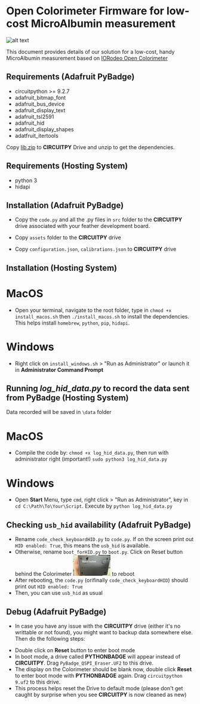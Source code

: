 # Open Colorimeter Firmware for low-cost MicroAlbumin measurement 

![alt text](/images/open_colorimeter.png)

This document provides details of our solution for a low-cost, handy MicroAlbumin measurement based on [IORodeo Open Colorimeter](https://iorodeo.com/products/open-colorimeter) 

## Requirements (Adafruit PyBadge)

* circuitpython >= 9.2.7
* adafruit_bitmap_font
* adafruit_bus_device
* adafruit_display_text
* adafruit_tsl2591
* adafruit_hid
* adafruit_display_shapes
* adatfruit_itertools

Copy [lib.zip](https://github.com/Promethees/open_colorimeter_firmware/blob/main/lib.zip) to **CIRCUITPY** Drive and unzip to get the dependencies.

## Requirements (Hosting System)
 * python 3
 * hidapi

## Installation (Adafruit PyBadge)

* Copy the `code.py` and all the .py files in `src` folder to the **CIRCUITPY** drive associated with
your feather development board. 

* Copy `assets` folder to the **CIRCUITPY** drive

* Copy `configuration.json`, `calibrations.json` to **CIRCUITPY** drive

## Installation (Hosting System)

# MacOS
* Open your terminal, navigate to the root folder, type in `chmod +x install_macos.sh` then `./install_macos.sh` to install the dependencies. 
This helps install `homebrew`, `python`, `pip`, `hidapi`. 

# Windows
* Right click on `install_windows.sh` > "Run as Administrator" or launch it in **Administrator Command Prompt** 

## Running *log_hid_data.py* to record the data sent from PyBadge (Hosting System)
Data recorded will be saved in `\data` folder

# MacOS
* Compile the code by: `chmod +x log_hid_data.py`, then run with administrator right (important!) `sudo python3 log_hid_data.py`

# Windows 
* Open **Start** Menu, type `cmd`, right click > "Run as Administrator", key in `cd C:\Path\To\Your\Script`. Execute by `python log_hid_data.py`

## Checking `usb_hid` availability (Adafruit PyBadge)
* Rename `code_check_keyboardHID.py` to `code.py`. If on the screen print out `HID enabled: True`, this means the `usb_hid` is available.
* Otherwise, rename `boot_forHID.py` to `boot.py`. Click on Reset button behind the Colorimeter <img src="/images/Reset_button.jpeg" width="100"> to reboot
* After rebooting, the `code.py` (orifinally `code_check_keyboardHID`) should print out `HID enabled: True`
* Then, you can use `usb_hid` as usual

## Debug (Adafruit PyBadge)
* In case you have any issue with the **CIRCUITPY** drive (either it's no writtable or not found), you might want to backup data somewhere else.
Then do the following steps:

- Double click on **Reset** button to enter boot mode
- In boot mode, a drive called **PYTHONBADGE** will appear instead of **CIRCUITPY**. Drag `PyBadge_QSPI_Eraser.UF2` to this drive. 
- The display on the Colorimeter should be blank now, double click **Reset** to enter boot mode with **PYTHONBADGE** again. Drag `circuitpython 9.uf2` to this drive.
- This process helps reset the Drive to default mode (please don't get caught by surprise when you see **CIRCUITPY** is now cleaned as new)

